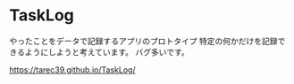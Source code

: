 # TaskLog
やったことをデータで記録するアプリのプロトタイプ
特定の何かだけを記録できるようにしようと考えています。
バグ多いです。

https://tarec39.github.io/TaskLog/
